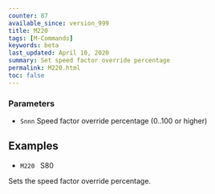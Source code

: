 ```yaml
---
counter: 87
available_since: version_999
title: M220
tags: [M-Commands] 
keywords: beta 
last_updated: April 10, 2020 
summary: Set speed factor override percentage 
permalink: M220.html
toc: false 
---
```



### Parameters

* `Snnn` Speed factor override percentage (0..100 or higher)

## Examples

* ` M220  ` S80

Sets the speed factor override percentage.

